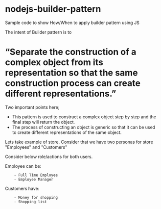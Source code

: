 # nodejs-builder-pattern
Sample code to show How/When to apply builder pattern using JS

The intent of Builder pattern is to 
# “Separate the construction of a complex object from its representation so that the same construction process can create different representations.” 

Two important points here;
 - This pattern is used to construct a complex object step by step and the final step will return the object. 
 - The process of constructing an object is generic so that it can be used to create different representations of the same object.
 
 Lets take example of store. Consider that we have two personas for store "Employees" and "Customers"
 
 Consider below role/actions for both users.

 Employee can be:

        - Full Time Employee
        - Employee Manager

Customers have:

        - Money for shopping 
        - Shopping list




